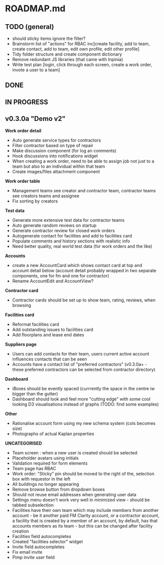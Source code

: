 ROADMAP.md
==========


TODO (general)
--------------
* should sticky items ignore the filter?
* Brainstorm list of "actions" for RBAC inc[create facility, add to team, create contact, add to team, edit own profile, edit other profile]
* Tidy folder structure and create component dictionary 
* Remove redundant JS libraries (that came with Inpinia)
* Write test plan [login, click through each screen, create a work order, invote a user to a team]

DONE
----

IN PROGRESS
-----------




v0.3.0a "Demo v2"
------------------------------

**Work order detail**

* Auto generate service types for contractors
* Filter contractor based on type of repair
* Make discussion component (for log an comments)
* Hook discussions into notifications widget
* When creating a work order, need to be able to assign job not just to a team but also to an individual within that team
* Create images/files attachment component

**Work order table**

* Management teams see creator and contractor team, contractor teams see creators teams and assignee
* Fix sorting by creators

**Test data**

* Generate more extensive test data for contractor teams
* Auto generate random reviews on startup
* Generate contractor review for closed work orders
* Autogenerate contact for facilities and add to facilities card
* Populate comments and history sections with realistic info
* Need better quality, real world test data (for work orders and the like)

**Accounts**

* create a new AccountCard which shows contact card at top and account detail below (account detail probably wrapped in two separate components, one for fm and one for contractor)
* Rename AccountEdit and AccountView?

**Contractor card**

* Contractor cards should be set up to show team, rating, reviews, when browsing

**Facilities card**

* Reformat facilities card
* Add outstanding issues to facilities card
* Add floorplans and lease end dates

**Suppliers page**

* Users can add contacts for their team, users current active account influences contacts that can be seen
* Accounts have a contact list of "preferred contractors" (v0.3.0a+ - these preferred contractors can be selected from contractor directory)

**Dashboard**

* iBoxes should be evently spaced (currrently the space in the centre iw bigger than the gutter)
* Dashboard should look and feel more "cutting edge" with some cool looking D3 visualisations instead of graphs (TODO: find some examples)

**Other**

* Rationalise account form using my new schema system (cols becomes size)
* Photographs of actual Kaplan properties

**UNCATEGORISED**

* Team screen : when a new user is created should be selected
* Placeholder avatars using initials
* Validation required for form elements
* Team page has RBAC
* Work order: "Sticky" pin should be moved to the right of the, selection box with requestor in the left
* All buildings no longer appearing
* Remove browse button from dropdown boxes
* Should not reuse email addresses when generating user data
* Settings menu doesn't work very well in minimized view - should be tabbed subselection
* Facilities have their own team which may include members from another account - be it another paid FM Clarity account, or a contractor account, a facility that is created by a member of an account, by default, has that accounts members as its team - but this can be changed after facility creation
* Facilities field autocompletes
* Created "facilities selector" widget
* Invite field autocompletes
* Fix email invite
* Pimp invite user field

